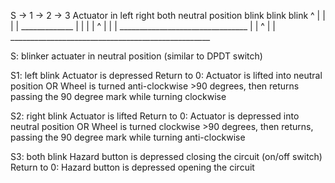 

S ->                  1 ->            2 ->              3
Actuator in           left            right             both
neutral position      blink           blink             blink
      ^                |                |                 |
      |  _____________                  |                 |
                                        |                 |
      ^                                 |                 |
      | ________________________________                  |
                                                          |
      ^                                                   |
      | __________________________________________________

S: blinker actuater in neutral position (similar to DPDT switch)

S1: left blink
    Actuator is depressed
      Return to 0:
        Actuator is lifted into neutral position
        OR
        Wheel is turned anti-clockwise >90 degrees, then returns passing the 90 degree mark while turning clockwise

S2: right blink
    Actuator is lifted
      Return to 0:
        Actuator is depressed into neutral position
        OR
        Wheel is turned clockwise >90 degrees, then returns, passing the 90 degree mark while turning anti-clockwise

S3: both blink
    Hazard button is depressed closing the circuit (on/off switch)
      Return to 0:
        Hazard button is depressed opening the circuit